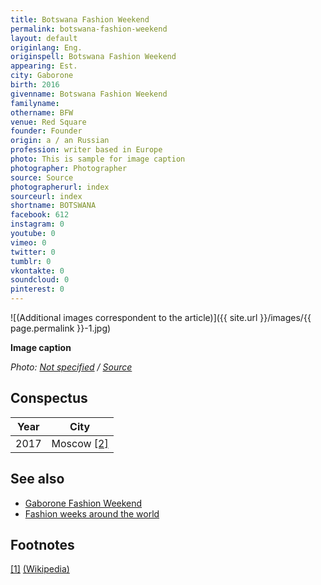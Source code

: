 ```yaml
---
title: Botswana Fashion Weekend
permalink: botswana-fashion-weekend
layout: default
originlang: Eng.
originspell: Botswana Fashion Weekend
appearing: Est.
city: Gaborone
birth: 2016
givenname: Botswana Fashion Weekend
familyname:
othername: BFW
venue: Red Square
founder: Founder
origin: a / an Russian
profession: writer based in Europe
photo: This is sample for image caption
photographer: Photographer
source: Source
photographerurl: index
sourceurl: index
shortname: BOTSWANA
facebook: 612
instagram: 0
youtube: 0
vimeo: 0
twitter: 0
tumblr: 0
vkontakte: 0
soundcloud: 0
pinterest: 0
---
```


![(Additional images correspondent to the article)]({{ site.url }}/images/{{ page.permalink }}-1.jpg)

**Image caption**

*Photo: [Not specified](index) / [Source](index)*

## Сonspectus

|Year|City|
|-|-|
|2017|Moscow <span id="a2">[\[2\]](#f2)</span>|

## See also

+ [Gaborone Fashion Weekend](gaborone-fashion-weekend)
+ [Fashion weeks around the world](fashion-weeks-around-the-world)

## Footnotes

[[1]](#a1) <span id="f1"></span> [(Wikipedia)](index)
